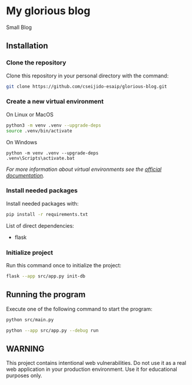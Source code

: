 # My glorious blog

Small Blog

## Installation

### Clone the repository

Clone this repository in your personal directory with the command:

```bash
git clone https://github.com/cseijido-esaip/glorious-blog.git
```

### Create a new virtual environment

On Linux or MacOS

```bash
python3 -m venv .venv --upgrade-deps
source .venv/bin/activate
```

On Windows

```shell
python -m venv .venv --upgrade-deps
.venv\Scripts\activate.bat
```

*For more information about virtual environments see the [official documentation](https://docs.python.org/3/library/venv.html).*

### Install needed packages

Install needed packages with:

```bash
pip install -r requirements.txt
```

List of direct dependencies:

- flask

### Initialize project

Run this command once to initialize the project:

```bash
flask --app src/app.py init-db
```

## Running the program

Execute one of the following command to start the program:

```bash
python src/main.py
```

```bash
python --app src/app.py --debug run
```

## WARNING

This project contains intentional web vulnerabilities. Do not use it as a real web application in your production environment. Use it for educational purposes only.
